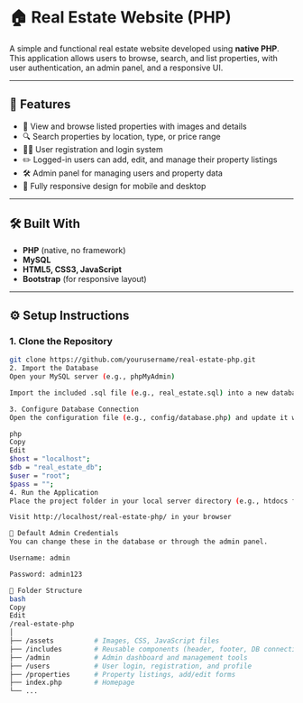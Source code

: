 # 🏠 Real Estate Website (PHP)

A simple and functional real estate website developed using **native PHP**. This application allows users to browse, search, and list properties, with user authentication, an admin panel, and a responsive UI.

---

## 🚀 Features

- 🏡 View and browse listed properties with images and details  
- 🔍 Search properties by location, type, or price range  
- 🧑‍💼 User registration and login system  
- ✏️ Logged-in users can add, edit, and manage their property listings  
- 🛠️ Admin panel for managing users and property data  
- 📱 Fully responsive design for mobile and desktop  

---

## 🛠️ Built With

- **PHP** (native, no framework)  
- **MySQL**  
- **HTML5, CSS3, JavaScript**  
- **Bootstrap** (for responsive layout)

---

## ⚙️ Setup Instructions

### 1. Clone the Repository

```bash
git clone https://github.com/yourusername/real-estate-php.git
2. Import the Database
Open your MySQL server (e.g., phpMyAdmin)

Import the included .sql file (e.g., real_estate.sql) into a new database

3. Configure Database Connection
Open the configuration file (e.g., config/database.php) and update it with your database credentials:

php
Copy
Edit
$host = "localhost";
$db = "real_estate_db";
$user = "root";
$pass = "";
4. Run the Application
Place the project folder in your local server directory (e.g., htdocs for XAMPP)

Visit http://localhost/real-estate-php/ in your browser

🔐 Default Admin Credentials
You can change these in the database or through the admin panel.

Username: admin

Password: admin123

📂 Folder Structure
bash
Copy
Edit
/real-estate-php
│
├── /assets          # Images, CSS, JavaScript files
├── /includes        # Reusable components (header, footer, DB connection)
├── /admin           # Admin dashboard and management tools
├── /users           # User login, registration, and profile
├── /properties      # Property listings, add/edit forms
├── index.php        # Homepage
└── ...
